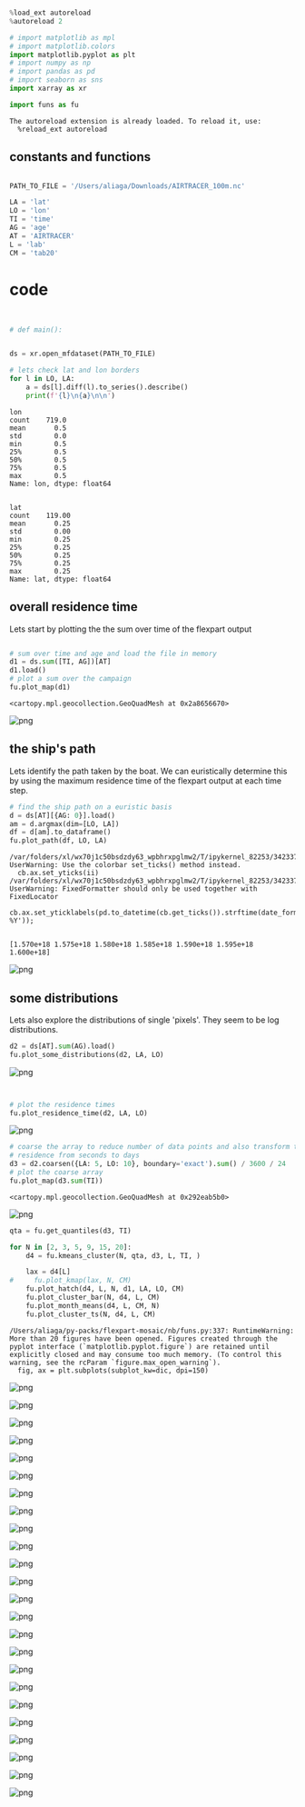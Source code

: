 ```python

```


```python
%load_ext autoreload
%autoreload 2

# import matplotlib as mpl
# import matplotlib.colors
import matplotlib.pyplot as plt
# import numpy as np
# import pandas as pd
# import seaborn as sns
import xarray as xr

import funs as fu
```

    The autoreload extension is already loaded. To reload it, use:
      %reload_ext autoreload



## constants and functions


```python

PATH_TO_FILE = '/Users/aliaga/Downloads/AIRTRACER_100m.nc'

LA = 'lat'
LO = 'lon'
TI = 'time'
AG = 'age'
AT = 'AIRTRACER'
L = 'lab'
CM = 'tab20'
```


# code


```python


# def main():
```


```python

ds = xr.open_mfdataset(PATH_TO_FILE)
```


```python
# lets check lat and lon borders
for l in LO, LA:
    a = ds[l].diff(l).to_series().describe()
    print(f'{l}\n{a}\n\n')
```

    lon
    count    719.0
    mean       0.5
    std        0.0
    min        0.5
    25%        0.5
    50%        0.5
    75%        0.5
    max        0.5
    Name: lon, dtype: float64
    
    
    lat
    count    119.00
    mean       0.25
    std        0.00
    min        0.25
    25%        0.25
    50%        0.25
    75%        0.25
    max        0.25
    Name: lat, dtype: float64
    
    


## overall residence time
Lets start by plotting the the sum over time of the flexpart output


```python

# sum over time and age and load the file in memory
d1 = ds.sum([TI, AG])[AT]
d1.load()
# plot a sum over the campaign
fu.plot_map(d1)
```




    <cartopy.mpl.geocollection.GeoQuadMesh at 0x2a8656670>




    
![png](cluster_analysis_files/cluster_analysis_9_1.png)
    


## the ship's path
Lets identify the path taken by the boat. We can euristically determine this 
by using the maximum residence time of the flexpart output at each time step.


```python
# find the ship path on a euristic basis
d = ds[AT][{AG: 0}].load()
am = d.argmax(dim=[LO, LA])
df = d[am].to_dataframe()
fu.plot_path(df, LO, LA)
```

    /var/folders/xl/wx70j1c50bsdzdy63_wpbhrxpglmw2/T/ipykernel_82253/3423378844.py:70: UserWarning: Use the colorbar set_ticks() method instead.
      cb.ax.set_yticks(ii)
    /var/folders/xl/wx70j1c50bsdzdy63_wpbhrxpglmw2/T/ipykernel_82253/3423378844.py:74: UserWarning: FixedFormatter should only be used together with FixedLocator
      cb.ax.set_yticklabels(pd.to_datetime(cb.get_ticks()).strftime(date_format='%b %Y'));


    [1.570e+18 1.575e+18 1.580e+18 1.585e+18 1.590e+18 1.595e+18 1.600e+18]



    
![png](cluster_analysis_files/cluster_analysis_11_2.png)
    


## some distributions
Lets also explore the distributions of single 'pixels'.
They seem to be log distributions. 


```python
d2 = ds[AT].sum(AG).load()
fu.plot_some_distributions(d2, LA, LO)
```


    
![png](cluster_analysis_files/cluster_analysis_13_0.png)
    



```python

```


```python

# plot the residence times
fu.plot_residence_time(d2, LA, LO)
```


    
![png](cluster_analysis_files/cluster_analysis_15_0.png)
    



```python
# coarse the array to reduce number of data points and also transform the
# residence from seconds to days
d3 = d2.coarsen({LA: 5, LO: 10}, boundary='exact').sum() / 3600 / 24
# plot the coarse array
fu.plot_map(d3.sum(TI))
```




    <cartopy.mpl.geocollection.GeoQuadMesh at 0x292eab5b0>




    
![png](cluster_analysis_files/cluster_analysis_16_1.png)
    



```python
qta = fu.get_quantiles(d3, TI)
```


```python
for N in [2, 3, 5, 9, 15, 20]:
    d4 = fu.kmeans_cluster(N, qta, d3, L, TI, )

    lax = d4[L]
#     fu.plot_kmap(lax, N, CM)
    fu.plot_hatch(d4, L, N, d1, LA, LO, CM)
    fu.plot_cluster_bar(N, d4, L, CM)
    fu.plot_month_means(d4, L, CM, N)
    fu.plot_cluster_ts(N, d4, L, CM)
```

    /Users/aliaga/py-packs/flexpart-mosaic/nb/funs.py:337: RuntimeWarning: More than 20 figures have been opened. Figures created through the pyplot interface (`matplotlib.pyplot.figure`) are retained until explicitly closed and may consume too much memory. (To control this warning, see the rcParam `figure.max_open_warning`).
      fig, ax = plt.subplots(subplot_kw=dic, dpi=150)



    
![png](cluster_analysis_files/cluster_analysis_18_1.png)
    



    
![png](cluster_analysis_files/cluster_analysis_18_2.png)
    



    
![png](cluster_analysis_files/cluster_analysis_18_3.png)
    



    
![png](cluster_analysis_files/cluster_analysis_18_4.png)
    



    
![png](cluster_analysis_files/cluster_analysis_18_5.png)
    



    
![png](cluster_analysis_files/cluster_analysis_18_6.png)
    



    
![png](cluster_analysis_files/cluster_analysis_18_7.png)
    



    
![png](cluster_analysis_files/cluster_analysis_18_8.png)
    



    
![png](cluster_analysis_files/cluster_analysis_18_9.png)
    



    
![png](cluster_analysis_files/cluster_analysis_18_10.png)
    



    
![png](cluster_analysis_files/cluster_analysis_18_11.png)
    



    
![png](cluster_analysis_files/cluster_analysis_18_12.png)
    



    
![png](cluster_analysis_files/cluster_analysis_18_13.png)
    



    
![png](cluster_analysis_files/cluster_analysis_18_14.png)
    



    
![png](cluster_analysis_files/cluster_analysis_18_15.png)
    



    
![png](cluster_analysis_files/cluster_analysis_18_16.png)
    



    
![png](cluster_analysis_files/cluster_analysis_18_17.png)
    



    
![png](cluster_analysis_files/cluster_analysis_18_18.png)
    



    
![png](cluster_analysis_files/cluster_analysis_18_19.png)
    



    
![png](cluster_analysis_files/cluster_analysis_18_20.png)
    



    
![png](cluster_analysis_files/cluster_analysis_18_21.png)
    



    
![png](cluster_analysis_files/cluster_analysis_18_22.png)
    



    
![png](cluster_analysis_files/cluster_analysis_18_23.png)
    



    
![png](cluster_analysis_files/cluster_analysis_18_24.png)
    



```python

```
